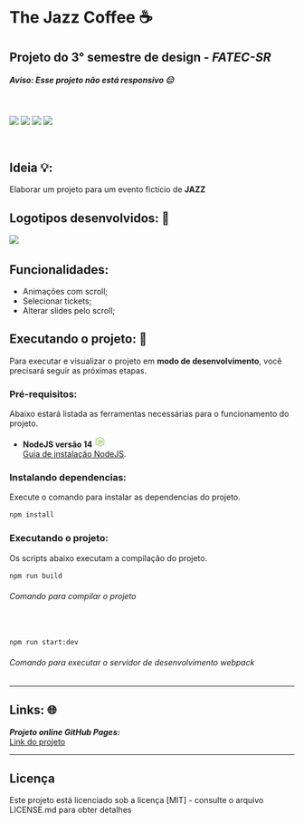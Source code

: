 # The Jazz Coffee ☕
## Projeto do 3° semestre de design - ***FATEC-SR***

##### Aviso: Esse projeto não está responsivo 😑

<br>
<p float="left">
 <img src="https://img.shields.io/badge/SASS-hotpink.svg?style=for-the-badge&logo=SASS&logoColor=white">
 <img src="https://img.shields.io/badge/JavaScript-F7DF1E?style=for-the-badge&logo=javascript&logoColor=black">
 <img src="https://img.shields.io/badge/webpack-%238DD6F9.svg?style=for-the-badge&logo=webpack&logoColor=black">
 <img src="https://img.shields.io/badge/green%20sock-88CE02?style=for-the-badge&logo=greensock&logoColor=white">
</p>
<br>

## Ideia 💡:
Elaborar um projeto para um evento fictício de **JAZZ**

## Logotipos desenvolvidos: 🌟
<img src="https://caioliveira277.github.io/the_jazz_coffee/public/assets/images/logotipos.svg">

## Funcionalidades:
- Animações com scroll;
- Selecionar tickets;
- Alterar slides pelo scroll;

## Executando o projeto: 🚀
Para executar e visualizar o projeto em **modo de desenvolvimento**, você precisará seguir as próximas etapas.

### Pré-requisitos:
Abaixo estará listada as ferramentas necessárias para o funcionamento do projeto.
- **NodeJS versão 14** <img src="https://raw.githubusercontent.com/PKief/vscode-material-icon-theme/main/icons/nodejs.svg" height="20" /><br>
  [<ins>Guia de instalação NodeJS</ins>](https://nodejs.org/en/).
  
### Instalando dependencias:
Execute o comando para instalar as dependencias do projeto.
   ```sh
   npm install
   ```  
  
### Executando o projeto:
Os scripts abaixo executam a compilação do projeto.
   ```sh
   npm run build
   ```
   ###### Comando para compilar o projeto
   
   <br>
   
   ```sh
   npm run start:dev
   ```
   ###### Comando para executar o servidor de desenvolvimento webpack

---
## Links: 🌐
***Projeto online GitHub Pages:***<br>
[<ins>Link do projeto</ins>](https://caioliveira277.github.io/the_jazz_coffee/)

---
## Licença
Este projeto está licenciado sob a licença [MIT] - consulte o arquivo LICENSE.md para obter detalhes
